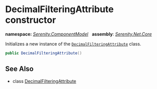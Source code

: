 # DecimalFilteringAttribute constructor
**namespace:** *[Serenity.ComponentModel](../../README.md#serenity.componentmodel-namespace)*   **assembly**: *[Serenity.Net.Core](../../README.md)*

Initializes a new instance of the [`DecimalFilteringAttribute`](../DecimalFilteringAttribute.md) class.

```csharp
public DecimalFilteringAttribute()
```

## See Also

* class [DecimalFilteringAttribute](../DecimalFilteringAttribute.md)